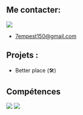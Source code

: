 ## Me contacter:
  ![](https://dcbadge.vercel.app/api/shield/462920376234803201)
  
  - 7empest150@gmail.com

## Projets :
  - Better place (🛠️)

## Compétences
  ![](https://img.shields.io/badge/-FiveM-orange)
  ![](https://img.shields.io/badge/-Discord-blue)



